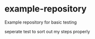 # example-repository
Example repository for basic testing

seperate test to sort out my steps properly
